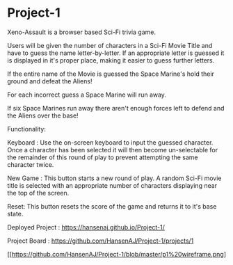 # Project-1

Xeno-Assault is a browser based Sci-Fi trivia game.

Users will be given the number of characters in a Sci-Fi Movie Title and have to guess the name letter-by-letter.
If an appropriate letter is guessed it is displayed in it's proper place, making it easier to guess further letters.

If the entire name of the Movie is guessed the Space Marine's hold their ground and defeat the Aliens!

For each incorrect guess a Space Marine will run away.

If six Space Marines run away there aren't enough forces left to defend and the Aliens over the base!

Functionality:

  Keyboard : Use the on-screen keyboard to input the guessed character. Once a character has been selected it will then become un-selectable for the remainder of this round of play to prevent attempting the same character twice.
  
  New Game : This button starts a new round of play. A random Sci-Fi movie title is selected with an appropriate number of characters displaying near the top of the screen.
  
  Reset: This button resets the score of the game and returns it to it's base state.

Deployed Project : https://hansenaj.github.io/Project-1/

Project Board : https://github.com/HansenAJ/Project-1/projects/1

[[https://github.com/HansenAJ/Project-1/blob/master/p1%20wireframe.png]
